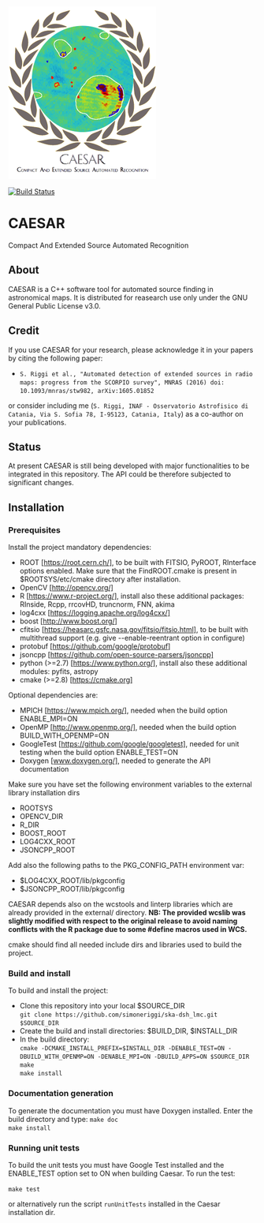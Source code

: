 <p align="left">
  <img src="share/CaesarLogo.png" alt="Caesar source finder logo"/>
</p>

[![Build Status](http://jenkins.oact.inaf.it:8080/buildStatus/icon?job=SKA/CAESAR)](http://jenkins.oact.inaf.it:8080/me/my-views/view/All/job/SKA/job/CAESAR/)

# CAESAR

Compact And Extended Source Automated Recognition

## **About**  
CAESAR is a C++ software tool for automated source finding in astronomical maps. It is distributed for reasearch use only under the GNU General Public License v3.0. 

## **Credit**
If you use CAESAR for your research, please acknowledge it in your papers by citing the following paper:

* `S. Riggi et al., "Automated detection of extended sources in radio maps:
progress from the SCORPIO survey", MNRAS (2016) doi: 10.1093/mnras/stw982, arXiv:1605.01852`

or consider including me (`S. Riggi, INAF - Osservatorio Astrofisico di Catania, Via S. Sofia 78, I-95123, Catania, Italy`)
as a co-author on your publications.

## **Status**
At present CAESAR is still being developed with major functionalities to be integrated in this repository. The API could be therefore subjected to significant changes. 

## **Installation**  

### **Prerequisites**
Install the project mandatory dependencies:  
* ROOT [https://root.cern.ch/], to be built with FITSIO, PyROOT, RInterface options enabled. Make sure that the FindROOT.cmake is present in $ROOTSYS/etc/cmake directory after installation.
* OpenCV [http://opencv.org/]
* R [https://www.r-project.org/], install also these additional packages: RInside, Rcpp, rrcovHD, truncnorm, FNN, akima
* log4cxx [https://logging.apache.org/log4cxx/]
* boost [http://www.boost.org/] 
* cfitsio [https://heasarc.gsfc.nasa.gov/fitsio/fitsio.html], to be built with multithread support (e.g. give --enable-reentrant option in configure)
* protobuf [https://github.com/google/protobuf]
* jsoncpp [https://github.com/open-source-parsers/jsoncpp]
* python (>=2.7) [https://www.python.org/], install also these additional modules: pyfits, astropy
* cmake (>=2.8) [https://cmake.org]  
  
Optional dependencies are:
* MPICH [https://www.mpich.org/], needed when the build option ENABLE_MPI=ON        
* OpenMP [http://www.openmp.org/], needed when the build option BUILD_WITH_OPENMP=ON    
* GoogleTest [https://github.com/google/googletest], needed for unit testing when the build option ENABLE_TEST=ON   
* Doxygen [www.doxygen.org/], needed to generate the API documentation   

Make sure you have set the following environment variables to the external library installation dirs 
* ROOTSYS
* OPENCV_DIR
* R_DIR
* BOOST_ROOT
* LOG4CXX_ROOT
* JSONCPP_ROOT

Add also the following paths to the PKG_CONFIG_PATH environment var: 
* $LOG4CXX_ROOT/lib/pkgconfig  
* $JSONCPP_ROOT/lib/pkgconfig

CAESAR depends also on the wcstools and linterp libraries which are already provided in the external/ directory. 
**NB: The provided wcslib was slightly modified with respect to the original release to avoid naming conflicts with the R package due to some #define macros used in WCS.**

cmake should find all needed include dirs and libraries used to build the project.

### **Build and install**
To build and install the project:

* Clone this repository into your local $SOURCE_DIR  
  ```git clone https://github.com/simoneriggi/ska-dsh_lmc.git $SOURCE_DIR```
* Create the build and install directories: $BUILD_DIR, $INSTALL_DIR  
* In the build directory:  
  ```cmake -DCMAKE_INSTALL_PREFIX=$INSTALL_DIR -DENABLE_TEST=ON -DBUILD_WITH_OPENMP=ON -DENABLE_MPI=ON -DBUILD_APPS=ON $SOURCE_DIR```   
  ```make```  
  ```make install```  
  
### **Documentation generation**
To generate the documentation you must have Doxygen installed. Enter the build directory and type:
  ```make doc```  
  ```make install``` 
  
### **Running unit tests**
To build the unit tests you must have Google Test installed and the ENABLE_TEST option set to ON when building Caesar.
To run the test:

```make test```

or alternatively run the script `runUnitTests` installed in the Caesar installation dir.
